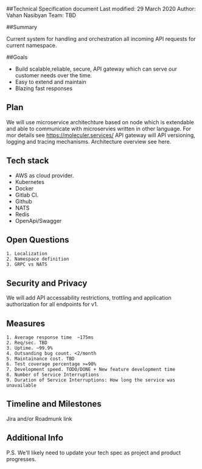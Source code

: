 ##Technical Specification document 
Last modified: 29 March 2020 
Author: Vahan Nasibyan
Team: TBD 

##Summary  

Current system for handling and  orchestration all incoming API requests for current namespace.


##Goals 
- Build scalable,reliable, secure, API gateway which can serve our customer needs over the time.
- Easy to extend and maintain
- Blazing fast responses  

## Plan 

We will use microservice architechture  based on node which is extendable  and able to communicate with microservies written in other language. For mor details see https://moleculer.services/ 
API gateway will API versioning, logging and tracing mechanisms. 
Architecture overview see here.


## Tech stack 
- AWS as cloud provider. 
- Kubernetes 
- Docker 
- Gitlab CI.
- Github
- NATS
- Redis 
- OpenApi/Swagger 

## Open Questions 
    1. Localization 
    2. Namespace definition
    3. GRPC vs NATS 


## Security and Privacy 

We will add API accessability restrictions, trottling and application authorization for all endpoints for v1.

## Measures
    1. Average response time  ~175ms
    2. Req/sec. TBD
    3. Uptime. ~99.9%
    4. Outsanding bug count. <2/month 
    5. Maintainance cost. TBD
    6. Test coverage percentage >=90%
    7. Development speed. TODO/DONE + New feature development time
    8. Number of Service Interruptions
    9. Duration of Service Interruptions: How long the service was unavailable

## Timeline and Milestones 

Jira and/or Roadmunk link

## Additional Info
P.S. We'll likely need to update your tech spec as project and product progresses.

